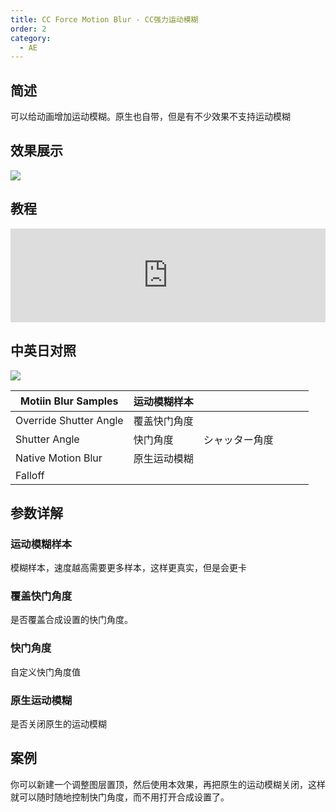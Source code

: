 ```yaml
---
title: CC Force Motion Blur - CC强力运动模糊
order: 2
category:
  - AE
---
```


## 简述

可以给动画增加运动模糊。原生也自带，但是有不少效果不支持运动模糊

## 效果展示

![](https://cdn.yuelili.com/20220102101255.png)

## 教程

<iframe src="https://player.bilibili.com/player.html?bvid=BV1e34y1X7Vj&page=119&high_quality=1" width="100%" allowfullscreen="allowfullscreen" frameborder="0"></iframe>

## 中英日对照

![](https://mir.yuelili.com/wp-content/uploads/user/AE/effects/AE-Effects-Time-CC_Force_Motion_Blur.png)

| Motiin Blur Samples    | 运动模糊样本 |                |     |     |     |
| ---------------------- | ------------ | -------------- | --- | --- | --- |
| Override Shutter Angle | 覆盖快门角度 |                |     |     |     |
| Shutter Angle          | 快门角度     | シャッター角度 |     |     |     |
| Native Motion Blur     | 原生运动模糊 |                |     |     |     |
| Falloff                |              |                |     |     |     |

## 参数详解

### 运动模糊样本

模糊样本，速度越高需要更多样本，这样更真实，但是会更卡

### 覆盖快门角度

是否覆盖合成设置的快门角度。

### 快门角度

自定义快门角度值

### 原生运动模糊

是否关闭原生的运动模糊

## 案例

你可以新建一个调整图层置顶，然后使用本效果，再把原生的运动模糊关闭，这样就可以随时随地控制快门角度，而不用打开合成设置了。
